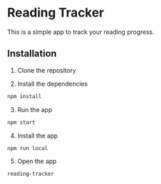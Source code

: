 # Reading Tracker

This is a simple app to track your reading progress.

## Installation

1. Clone the repository

2. Install the dependencies

```bash
npm install
```

3. Run the app

```bash
npm start
```

4. Install the app

```bash
npm run local
```

5. Open the app

```bash
reading-tracker
```
